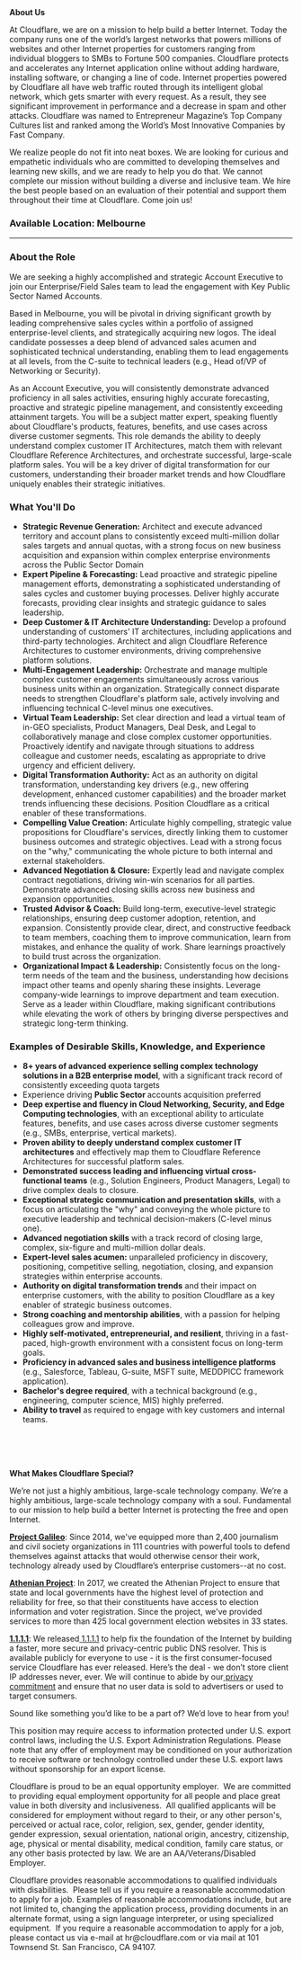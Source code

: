 <div class="content-intro">
	<div><strong>About Us</strong></div>
	<div>
		<p>At Cloudflare, we are on a mission to help build a better Internet. Today the company runs one of the world’s largest networks that powers millions of websites and other Internet properties for customers ranging from individual bloggers to SMBs to Fortune 500 companies. Cloudflare protects and accelerates any Internet application online without adding hardware, installing software, or changing a line of code. Internet properties powered by Cloudflare all have web traffic routed through its intelligent global network, which gets smarter with every request. As a result, they see significant improvement in performance and a decrease in spam and other attacks. Cloudflare was named to Entrepreneur Magazine’s Top Company Cultures list and ranked among the World’s Most Innovative Companies by Fast Company.&nbsp;</p>
		<p><span style="font-weight: 400;">We realize people do not fit into neat boxes. We are looking for curious and empathetic individuals who are committed to developing themselves and learning new skills, and we are ready to help you do that. We cannot complete our mission without building a diverse and inclusive team. We hire the best people based on an evaluation of their potential and support them throughout their time at Cloudflare. Come join us!&nbsp;</span></p>
	</div>
</div>
<h3><strong>Available Location: Melbourne<br></strong></h3>
<hr>
<h3><strong>About the Role</strong></h3>
<p>We are seeking a highly accomplished and strategic Account Executive<strong> </strong>to join our Enterprise/Field Sales team to lead the engagement with Key Public Sector Named Accounts.</p>
<p>Based in Melbourne, you will be pivotal in driving significant growth by leading comprehensive sales cycles within a portfolio of assigned enterprise-level clients, and strategically acquiring new logos. The ideal candidate possesses a deep blend of advanced sales acumen and sophisticated technical understanding, enabling them to lead engagements at all levels, from the C-suite to technical leaders (e.g., Head of/VP of Networking or Security).</p>
<p>As an Account Executive, you will consistently demonstrate advanced proficiency in all sales activities, ensuring highly accurate forecasting, proactive and strategic pipeline management, and consistently exceeding attainment targets. You will be a subject matter expert, speaking fluently about Cloudflare's products, features, benefits, and use cases across diverse customer segments. This role demands the ability to deeply understand complex customer IT Architectures, match them with relevant Cloudflare Reference Architectures, and orchestrate successful, large-scale platform sales. You will be a key driver of digital transformation for our customers, understanding their broader market trends and how Cloudflare uniquely enables their strategic initiatives.</p>
<h3><strong>What You'll Do</strong></h3>
<ul>
	<li><strong>Strategic Revenue Generation:</strong> Architect and execute advanced territory and account plans to consistently exceed multi-million dollar sales targets and annual quotas, with a strong focus on new business acquisition and expansion within complex enterprise environments across the Public Sector Domain</li>
	<li><strong>Expert Pipeline &amp; Forecasting:</strong> Lead proactive and strategic pipeline management efforts, demonstrating a sophisticated understanding of sales cycles and customer buying processes. Deliver highly accurate forecasts, providing clear insights and strategic guidance to sales leadership.</li>
	<li><strong>Deep Customer &amp; IT Architecture Understanding:</strong> Develop a profound understanding of customers' IT architectures, including applications and third-party technologies. Architect and align Cloudflare Reference Architectures to customer environments, driving comprehensive platform solutions.</li>
	<li><strong>Multi-Engagement Leadership:</strong> Orchestrate and manage multiple complex customer engagements simultaneously across various business units within an organization. Strategically connect disparate needs to strengthen Cloudflare's platform sale, actively involving and influencing technical C-level minus one executives.</li>
	<li><strong>Virtual Team Leadership:</strong> Set clear direction and lead a virtual team of in-GEO specialists, Product Managers, Deal Desk, and Legal to collaboratively manage and close complex customer opportunities. Proactively identify and navigate through situations to address colleague and customer needs, escalating as appropriate to drive urgency and efficient delivery.</li>
	<li><strong>Digital Transformation Authority:</strong> Act as an authority on digital transformation, understanding key drivers (e.g., new offering development, enhanced customer capabilities) and the broader market trends influencing these decisions. Position Cloudflare as a critical enabler of these transformations.</li>
	<li><strong>Compelling Value Creation:</strong> Articulate highly compelling, strategic value propositions for Cloudflare's services, directly linking them to customer business outcomes and strategic objectives. Lead with a strong focus on the "why," communicating the whole picture to both internal and external stakeholders.</li>
	<li><strong>Advanced Negotiation &amp; Closure:</strong> Expertly lead and navigate complex contract negotiations, driving win-win scenarios for all parties. Demonstrate advanced closing skills across new business and expansion opportunities.</li>
	<li><strong>Trusted Advisor &amp; Coach:</strong> Build long-term, executive-level strategic relationships, ensuring deep customer adoption, retention, and expansion. Consistently provide clear, direct, and constructive feedback to team members, coaching them to improve communication, learn from mistakes, and enhance the quality of work. Share learnings proactively to build trust across the organization.</li>
	<li><strong>Organizational Impact &amp; Leadership:</strong> Consistently focus on the long-term needs of the team and the business, understanding how decisions impact other teams and openly sharing these insights. Leverage company-wide learnings to improve department and team execution. Serve as a leader within Cloudflare, making significant contributions while elevating the work of others by bringing diverse perspectives and strategic long-term thinking.</li>
</ul>
<h3><strong>Examples of Desirable Skills, Knowledge, and Experience</strong></h3>
<ul>
	<li><strong>8+ years of advanced experience selling complex technology solutions in a B2B enterprise model</strong>, with a significant track record of consistently exceeding quota targets&nbsp;</li>
	<li>Experience driving <strong>Public Sector </strong>accounts acquisition preferred</li>
	<li><strong>Deep expertise and fluency in Cloud Networking, Security, and Edge Computing technologies</strong>, with an exceptional ability to articulate features, benefits, and use cases across diverse customer segments (e.g., SMBs, enterprise, vertical markets).</li>
	<li><strong>Proven ability to deeply understand complex customer IT architectures</strong> and effectively map them to Cloudflare Reference Architectures for successful platform sales.</li>
	<li><strong>Demonstrated success leading and influencing virtual cross-functional teams</strong> (e.g., Solution Engineers, Product Managers, Legal) to drive complex deals to closure.</li>
	<li><strong>Exceptional strategic communication and presentation skills</strong>, with a focus on articulating the "why" and conveying the whole picture to executive leadership and technical decision-makers (C-level minus one).</li>
	<li><strong>Advanced negotiation skills</strong> with a track record of closing large, complex, six-figure and multi-million dollar deals.</li>
	<li><strong>Expert-level sales acumen:</strong> unparalleled proficiency in discovery, positioning, competitive selling, negotiation, closing, and expansion strategies within enterprise accounts.</li>
	<li><strong>Authority on digital transformation trends</strong> and their impact on enterprise customers, with the ability to position Cloudflare as a key enabler of strategic business outcomes.</li>
	<li><strong>Strong coaching and mentorship abilities</strong>, with a passion for helping colleagues grow and improve.</li>
	<li><strong>Highly self-motivated, entrepreneurial, and resilient</strong>, thriving in a fast-paced, high-growth environment with a consistent focus on long-term goals.</li>
	<li><strong>Proficiency in advanced sales and business intelligence platforms</strong> (e.g., Salesforce, Tableau, G-suite, MSFT suite, MEDDPICC framework application).</li>
	<li><strong>Bachelor's degree required</strong>, with a technical background (e.g., engineering, computer science, MIS) highly preferred.</li>
	<li><strong>Ability to travel</strong> as required to engage with key customers and internal teams.</li>
</ul>
<h3><br><br></h3>
<div id="te-floating-button-container"></div>
<div id="te-floating-button-container"></div>
<div class="content-conclusion">
	<p><strong>What Makes Cloudflare Special?</strong></p>
	<p><span style="font-weight: 400;">We’re not just a highly ambitious, large-scale technology company. We’re a highly ambitious, large-scale technology company with a soul. Fundamental to our mission to help build a better Internet is protecting the free and open Internet.</span></p>
	<p><a href="https://blog.cloudflare.com/protecting-free-expression-online/"><strong>Project Galileo</strong></a><span style="font-weight: 400;">: Since 2014, we've equipped more than 2,400 journalism and civil society organizations in 111 countries with powerful tools to defend themselves against attacks that would otherwise censor their work, technology already used by Cloudflare’s enterprise customers--at no cost.</span></p>
	<p><strong><a href="https://www.cloudflare.com/athenian/">Athenian Project</a></strong><span style="font-weight: 400;">: In 2017, we created the Athenian Project to ensure that state and local governments have the highest level of protection and reliability for free, so that their constituents have access to election information and voter registration. Since the project, we've provided services to more than 425 local government election websites in 33 states.</span></p>
	<p><a href="https://1.1.1.1/"><strong>1.1.1.1</strong></a><span style="font-weight: 400;">: We released</span><a href="https://1.1.1.1/"> <span style="font-weight: 400;">1.1.1.1</span></a><span style="font-weight: 400;"> to help fix the foundation of the Internet by building a faster, more secure and privacy-centric public DNS resolver. This is available publicly for everyone to use - it is the first consumer-focused service Cloudflare has ever released. Here’s the deal - we don’t store client IP addresses never, ever. We will continue to abide by our</span><a href="https://developers.cloudflare.com/1.1.1.1/privacy/public-dns-resolver"> privacy commitment</a><span style="font-weight: 400;"> and ensure that no user data is sold to advertisers or used to target consumers.</span></p>
	<p><span style="font-weight: 400;">Sound like something you’d like to be a part of? We’d love to hear from you!</span></p>
	<p><span style="font-weight: 400;">This position may require access to information protected under U.S. export control laws, including the U.S. Export Administration Regulations. Please note that any offer of employment may be conditioned on your authorization to receive software or technology controlled under these U.S. export laws without sponsorship for an export license.</span></p>
	<p><span style="font-weight: 400;">Cloudflare is proud to be an equal opportunity employer. &nbsp;We are committed to providing equal employment opportunity for all people and place great value in both diversity and inclusiveness. &nbsp;All qualified applicants will be considered for employment without regard to their, or any other person's, perceived or actual</span> <span style="font-weight: 400;">race, color, religion, sex, gender, gender identity, gender expression, sexual orientation, national origin, ancestry, citizenship, age, physical or mental disability, medical condition, family care status, or any other basis protected by law. </span><span style="font-weight: 400;">We are an AA/Veterans/Disabled Employer.</span></p>
	<p><span style="font-weight: 400;">Cloudflare provides reasonable accommodations to qualified individuals with disabilities. &nbsp;Please tell us if you require a reasonable accommodation to apply for a job. Examples of reasonable accommodations include, but are not limited to, changing the application process, providing documents in an alternate format, using a sign language interpreter, or using specialized equipment. &nbsp;If you require a reasonable accommodation to apply for a job, please contact us via e-mail at </span><span style="font-weight: 400;">hr@cloudflare.com</span><span style="font-weight: 400;"> or via mail at 101 Townsend St. San Francisco, CA 94107.</span></p>
</div>